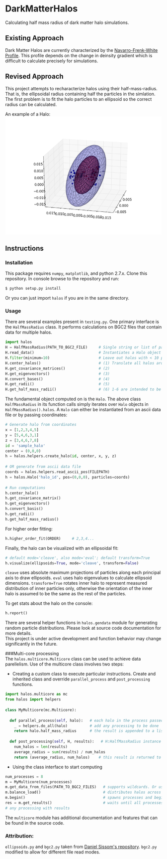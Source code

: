 # DarkMatterHalos
Calculating half mass radius of dark matter halo simulations.

## Existing Approach
Dark Matter Halos are currently characterized by the [Navarro-Frenk-White Profile](https://en.wikipedia.org/wiki/Navarro%E2%80%93Frenk%E2%80%93White_profile). This profile depends on the change in deinsity gradient which is difficult to calculate precisely for simulations.

## Revised Approach
This project attempts to recharacterize halos using their half-mass-radius. That is, the ellipsoidal radius containing half the particles in the simlation. The first problem is to fit the halo particles to an ellipsoid so the correct radius can be calculated.

An example of a Halo:
![image](https://raw.githubusercontent.com/hazrmard/DarkMatterHalos/master/example_halo_fit.png)
  
## Instructions
### Installation
This package requires `numpy`, `matplotlib`, and python 2.7.x. Clone this repository. In console browse to the repository and run:  
```bash
$ python setup.py install
```
Or you can just import `halos` if you are in the same directory.  
### Usage  
There are several examples present in `testing.py`. One primary interface is the `HalfMassRadius` class. It performs calculations on BGC2 files that contain data for multiple halos.
```python
import halos
H = HalfMassRadius(PATH_TO_BGC2_FILE)     # Single string or list of paths. Wildcards allowed.
H.read_data()                             # Instantiates a Halo object for each halo in file
H.filter(minimum=10)                      # Leave out halos with < 10 particles
H.center_halos()                          # (1) Translate all halos around center points
H.get_covariance_matrices()               # (2)
H.get_eigenvectors()                      # (3)
H.convert_bases()                         # (4)
H.get_radii()                             # (5)
H.get_half_mass_radii()                   # (6) 1-6 are intended to be run in order
```
  
The fundamental object computed on is the `Halo`. The above class `HalfMassRadius` in its function calls simply iterates over `Halo` objects in `HalfMassRadius().halos`. A `Halo` can either be instantiated from an ascii data file or by passing coordinates:
```python
# Generate halo from coordinates
x = [1,2,3,4,5]
y = [5,4,6,3,1]
z = [3,4,6,7,8]
id = 'sample_halo'
center = (0,0,0)
h = halos.helpers.create_halo(id, center, x, y, z)

# OR generate from ascii data file
coords = halos.helpers.read_ascii_pos(FILEPATH)
h = halos.Halo('halo_id', pos=(0,0,0), particles=coords)

# Run computations
h.center_halo()
h.get_covariance_matrix()
h.get_eigenvectors()
h.convert_basis()
h.get_radii()
h.get_half_mass_radius()
```  
  
For higher order fitting:
```python
h.higher_order_fit(ORDER)     # 2,3,4...
```
Finally, the halo can be visualized with an ellipsoidal fit:
```python
# default mode='cleave', also mode='eval'; default transform=True
h.visualize(ellipsoids=True, mode='cleave', transform=False)     
``` 

`cleave` uses absolute maximum projections of particles along each principal axis to draw ellipsoids. `eval` uses halo eigenvalues
to calculate ellipsoid dimensions. `transform=True` rotates inner halo to represent measured distribution of inner particles only,
otherwise the orientation of the inner halo is assumed to be the same as the rest of the particles.  
  
To get stats about the halo on the console:
```python
h.report()
```
  
There are several helper functions in `halos.gendata` module for generating random particle distributions. Please look at source code documentation for more details.  
This project is under active development and function behavior may change significantly in the future.
  
###Multi-core processing  
The `halos.multicore.Multicore` class can be used to achieve data parellelism. Use of the multicore class involves two steps:  
* Creating a custom class to execute particular instructions. Create and inherited class and override `parallel_process` and `post_processing` functions.  
```python
import halos.multicore as mc
from halos import helpers

class MyMulticore(mc.Multicore):
  
  def parallel_process(self, halo):   # each halo in the process passed to this function
    _ = helpers.do_all(halo)          # add any processing to be done
    return halo.half_mass_radius      # the result is appended to a list and passed to post_processing()
  
  def post_processing(self, H, results):   # H:HalfMassRadius instance containing all halos in a process
    num_halos = len(results)
    average_radius = sum(results) / num_halos
    return (average_radius, num_halos)    # this result is returned to the main process
```
  
* Using the class interface to start computing  
```python
num_processes = 8
m = MyMulticore(num_processes)
m.get_data_from_files(PATH_TO_BGC2_FILES)   # supports wildcards. Or use get_data_from_class(HalfMassRadius)
m.balance_load()                            # distributes halos across processes per a cost function
m.begin()                                   # spawns processes and begins computing
res = m.get_results()                       # waits until all processes are finished. Returns result list
# any processing with results
```
  
The `multicore` module has additional documentation and features that can be found in the source code.
### Attribution:
`ellipsoids.py` and `bgc2.py` taken from [Daniel Sissom's repository](https://github.com/djsissom). `bgc2.py` modified to allow for different file read modes.

